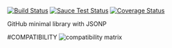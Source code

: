 [![Build Status](https://travis-ci.org/justapps4all/github-jsonp.svg?branch=master&1469912386890)](https://travis-ci.org/justapps4all/github-jsonp)
[![Sauce Test Status](https://saucelabs.com/buildstatus/juanmadev?1469912386890)](https://saucelabs.com/u/juanmadev?1469912386890)
[![Coverage Status](https://coveralls.io/repos/JUSTAPPS4ALL/github-jsonp/badge.svg?branch=master&1469912386890)](https://coveralls.io/r/JUSTAPPS4ALL/github-jsonp?branch=master&1469912386890)

GitHub minimal library with JSONP


#COMPATIBILITY
![compatibility matrix](https://saucelabs.com/browser-matrix/juanmadev.svg?1469912386890)